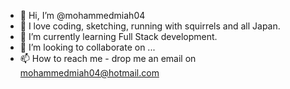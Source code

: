 - 👋 Hi, I’m @mohammedmiah04
- 👀 I love coding, sketching, running with squirrels and all Japan.  
- 🌱 I’m currently learning Full Stack development. 
- 💞️ I’m looking to collaborate on ...
- 📫 How to reach me - drop me an email on mohammedmiah04@hotmail.com 

<!---
mohammedmiah04/mohammedmiah04 is a ✨ special ✨ repository because its `README.md` (this file) appears on your GitHub profile.
You can click the Preview link to take a look at your changes.
--->
